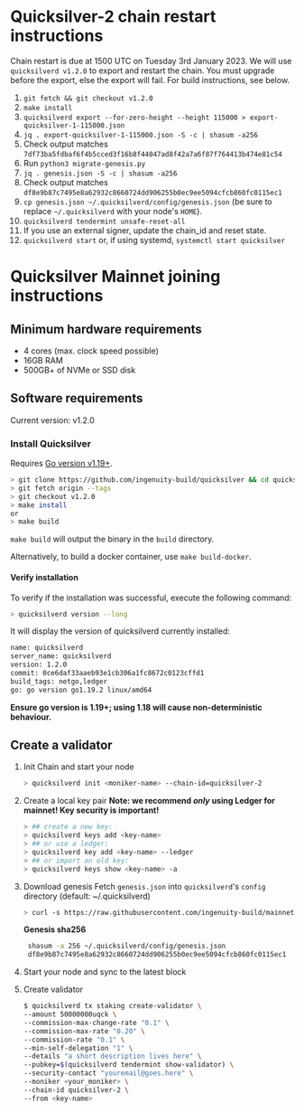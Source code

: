 # Quicksilver-2 chain restart instructions

Chain restart is due at 1500 UTC on Tuesday 3rd January 2023. We will use `quicksilverd v1.2.0` to export and restart the chain. You must upgrade before the export, else the export will fail. For build instructions, see below.

1. `git fetch && git checkout v1.2.0`
1. `make install`
1. `quicksilverd export --for-zero-height --height 115000 > export-quicksilver-1-115000.json`
1. `jq . export-quicksilver-1-115000.json -S -c | shasum -a256`
1. Check output matches `7df73ba5fdbaf6f4b5cced3f16b8f44047ad8f42a7a6f87f764413b474e81c54`
1. Run `python3 migrate-genesis.py`
1. `jq . genesis.json -S -c | shasum -a256`
1. Check output matches `df8e9b87c7495e8a62932c8660724dd906255b0ec9ee5094cfcb860fc0115ec1`
1. `cp genesis.json ~/.quicksilverd/config/genesis.json` (be sure to replace `~/.quicksilverd` with your node's `HOME`).
1. `quicksilverd tendermint unsafe-reset-all`
1. If you use an external signer, update the chain_id and reset state.
1. `quicksilverd start` or, if using systemd, `systemctl start quicksilver`

# Quicksilver Mainnet joining instructions

## Minimum hardware requirements

- 4 cores (max. clock speed possible)
- 16GB RAM
- 500GB+ of NVMe or SSD disk

## Software requirements

Current version: v1.2.0

### Install Quicksilver

Requires [Go version v1.19+](https://golang.org/doc/install).

```sh
> git clone https://github.com/ingenuity-build/quicksilver && cd quicksilver
> git fetch origin --tags
> git checkout v1.2.0
> make install
or
> make build
```

`make build` will output the binary in the `build` directory.

Alternatively, to build a docker container, use `make build-docker`.

#### Verify installation

To verify if the installation was successful, execute the following command:

```sh
> quicksilverd version --long
```

It will display the version of quicksilverd currently installed:

```sh
name: quicksilverd
server_name: quicksilverd
version: 1.2.0
commit: 0ce6daf33aaeb93e1cb306a1fc8672c0123cffd1
build_tags: netgo,ledger
go: go version go1.19.2 linux/amd64
```

**Ensure go version is 1.19+; using 1.18 will cause non-deterministic behaviour.**

## Create a validator

1. Init Chain and start your node

   ```sh
   > quicksilverd init <moniker-name> --chain-id=quicksilver-2
   ```

2. Create a local key pair
   **Note: we recommend _only_ using Ledger for mainnet! Key security is important!**

   ```sh
   > ## create a new key:
   > quicksilverd keys add <key-name>
   > ## or use a ledger:
   > quicksilverd key add <key-name> --ledger
   > ## or import an old key:
   > quicksilverd keys show <key-name> -a
   ```

3. Download genesis
   Fetch `genesis.json` into `quicksilverd`'s `config` directory (default: ~/.quicksilverd)

   ```sh
   > curl -s https://raw.githubusercontent.com/ingenuity-build/mainnet/main/genesis.json > genesis.json
   ```

   **Genesis sha256**

   ```sh
    shasum -a 256 ~/.quicksilverd/config/genesis.json
    df8e9b87c7495e8a62932c8660724dd906255b0ec9ee5094cfcb860fc0115ec1  /home/<user>/.quicksilverd/config/genesis.json
   ```

4. Start your node and sync to the latest block

5. Create validator

   ```sh
   $ quicksilverd tx staking create-validator \
   --amount 50000000uqck \
   --commission-max-change-rate "0.1" \
   --commission-max-rate "0.20" \
   --commission-rate "0.1" \
   --min-self-delegation "1" \
   --details "a short description lives here" \
   --pubkey=$(quicksilverd tendermint show-validator) \
   --security-contact "youremail@goes.here" \
   --moniker <your_moniker> \
   --chain-id quicksilver-2 \
   --from <key-name>
   ```
